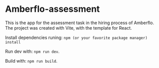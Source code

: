 # Amberflo-assessment
This is the app for the assessment task in the hiring process of Amberflo. The project was created with Vite, with the template for React. 

Install dependencies runing: `npm (or your favorite package manager) install`

Run dev with: `npm run dev`.

Build with: `npm run build`.
